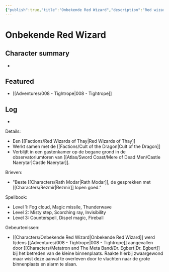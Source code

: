 ```yaml
---
{"publish":true,"title":"Onbekende Red Wizard","description":"Red wizard werkt samen met Cult of the Dragon","created":"2025-06-30","modified":"2025-07-16T20:41:12.068+02:00","cssclasses":""}
---
```


# Onbekende Red Wizard

## Character summary
* 

## Featured
- [[Adventures/008 - Tightrope\|008 - Tightrope]]


## Log
* 
Details:
- Een [[Factions/Red Wizards of Thay\|Red Wizards of Thay]] 
- Werkt samen met de [[Factions/Cult of the Dragon\|Cult of the Dragon]]
- Verblijft in een gastenkamer op de begane grond in de observatoriumtoren van [[Atlas/Sword Coast/Mere of Dead Men/Castle Naerytar\|Castle Naerytar]]. 

Brieven:
- "Beste [[Characters/Rath Modar\|Rath Modar]], de gesprekken met [[Characters/Rezmir\|Rezmir]] lopen goed."

Spellbook:
- Level 1:  Fog cloud, Magic missile, Thunderwave
- Level 2:  Misty step, Scorching ray, Invisibility
- Level 3:  Counterspell, Dispel magic, Fireball

Gebeurtenissen:
* [[Characters/Onbekende Red Wizard\|Onbekende Red Wizard]] werd tijdens [[Adventures/008 - Tightrope\|008 - Tightrope]] aangevallen door [[Characters/Metatron and The Meta Band/Dr. Egbert\|Dr. Egbert]] bij het betreden van de kleine binnenplaats. Raakte hierbij zwaargewond maar wist deze aanval te overleven door te vluchten naar de grote binnenplaats en alarm te slaan.